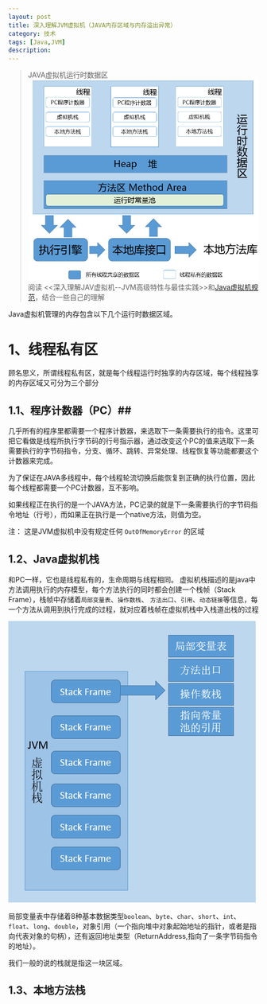 ```yaml
---
layout: post
title: 深入理解JVM虚拟机（JAVA内存区域与内存溢出异常）
category: 技术
tags: [Java,JVM]
description: 
---
```


> JAVA虚拟机运行时数据区
><a class="group" rel="group1" href="/assets/img/blogimg/java_memory.png"><img src="/assets/img/blogimg/java_memory.png" alt=""></a>
> 阅读 <<深入理解JAV虚拟机--JVM高级特性与最佳实践>>和[Java虚拟机规范](http://docs.oracle.com/javase/specs/jvms/se8/html/index.html)，结合一些自己的理解


Java虚拟机管理的内存包含以下几个运行时数据区域。

# 1、线程私有区 #

顾名思义，所谓线程私有区，就是每个线程运行时独享的内存区域，每个线程独享的内存区域又可分为三个部分

## 1.1、程序计数器（PC）##

几乎所有的程序里都需要一个程序计数器，来选取下一条需要执行的指令。这里可把它看做是线程所执行字节码的行号指示器，通过改变这个PC的值来选取下一条需要执行的字节码指令，分支、循环、跳转、异常处理、线程恢复等功能都要这个计数器来完成。

为了保证在JAVA多线程中，每个线程轮流切换后能恢复到正确的执行位置，因此每个线程都需要一个PC计数器，互不影响。

如果线程正在执行的是一个JAVA方法，PC记录的就是下一条需要执行的字节码指令地址（行号），而如果正在执行是一个native方法，则值为空。

注： 这是JVM虚拟机中没有规定任何 `OutOfMemoryError` 的区域


## 1.2、Java虚拟机栈 ##

和PC一样，它也是线程私有的，生命周期与线程相同。 虚拟机栈描述的是java中方法调用执行的内存模型，每个方法执行的同时都会创建一个栈帧（Stack Frame），栈帧中存储着`局部变量表`、`操作数栈`、	`方法出口`、`引用`、`动态链接`等信息，每一个方法从调用到执行完成的过程，就对应着栈帧在虚拟机栈中入栈道出栈的过程

<a class="group" rel="group1" href="/assets/img/blogimg/StackFrame.png"><img src="/assets/img/blogimg/StackFrame.png" alt=""></a>

局部变量表中存储着8种基本数据类型`boolean`、`byte`、`char`、`short`、`int`、`float`、`long`、`double`，对象引用（一个指向堆中对象起始地址的指针，或者是指向代表对象的句柄），还有返回地址类型（ReturnAddress,指向了一条字节码指令的地址）。

我们一般的说的栈就是指这一块区域。

## 1.3、本地方法栈 ##

	







